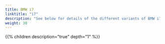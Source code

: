 ```yaml
---
title: BMW i7
linktitle: "i7"
description: "See below for details of the different variants of BMW i7"
weight: 30
---
```

{{% children description="true" depth="1" %}}
